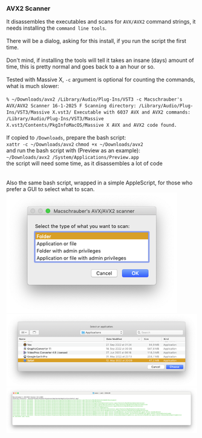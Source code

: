 ### AVX2 Scanner

It disassembles the executables and scans for `AVX/AVX2` command strings, it needs installing the `command line tools`.
<br>
<br>
There will be a dialog, asking for this install, if you run the script the first time.
<br>
<br>
Don't mind, if installing the tools will tell it takes an insane (days) amount of time, this is pretty normal and goes back to a an hour or so.
<br>
<br>
Tested with Massive X, `-c` argument is optional for counting the commands, what is much slower:
<br>
<br>
`% ~/Downloads/avx2 /Library/Audio/Plug-Ins/VST3 -c
Macschrauber's AVX/AVX2 Scanner 16-1-2025 F
Scanning directory: /Library/Audio/Plug-Ins/VST3/Massive X.vst3/
Executable with 6037 AVX and AVX2 commands: /Library/Audio/Plug-Ins/VST3/Massive X.vst3/Contents/PkgInfoMacOS/Massive X
AVX and AVX2 code found.`
<br>
<br>
If copied to `/Downloads`, prepare the bash script:
<br>
`xattr -c ~/Downloads/avx2`
`chmod +x ~/Downloads/avx2`
<br>
and run the bash script with (Preview as an example):
<br>
`~/Downloads/avx2 /System/Applications/Preview.app`
<br>
the script will need some time, as it disassembles a lot of code
<br>
<br>
<br>
Also the same bash script, wrapped in a simple AppleScript, for those who prefer a GUI to select what to scan.
<br>
![Screenshot](https://github.com/Macschrauber/Macschrauber-s-Rom-Dump/blob/main/assets/img_avx2/AVX2%20GUI%201%20select%20type.png)
![Screenshot](https://github.com/Macschrauber/Macschrauber-s-Rom-Dump/blob/main/assets/img_avx2/AVX2%20GUI%202%20select%20app.png)
![Screenshot](https://github.com/Macschrauber/Macschrauber-s-Rom-Dump/blob/main/assets/img_avx2/AVX2%20GUI%203%20terminal.png)


